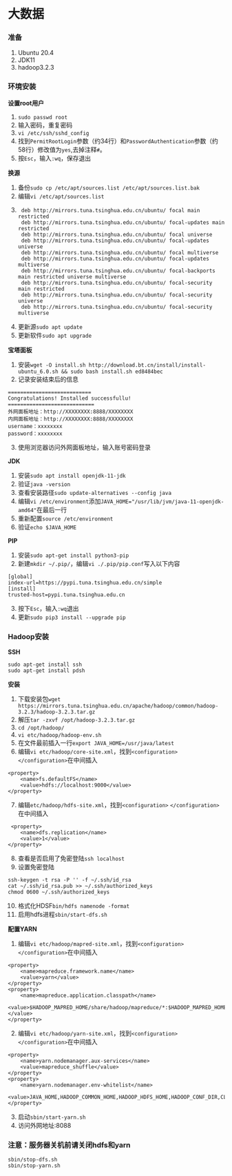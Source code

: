 # 大数据
### 准备
1. Ubuntu 20.4
2. JDK11
3. hadoop3.2.3
### 环境安装

**设置root用户**
1. `sudo passwd root`
2. 输入密码，重复密码
3. `vi /etc/ssh/sshd_config`
4. 找到`PermitRootLogin`参数（约34行）和`PasswordAuthentication`参数（约58行）修改值为`yes`,去掉注释`#`。
5. 按`Esc`，输入`:wq`，保存退出

**换源**
1. 备份`sudo cp /etc/apt/sources.list /etc/apt/sources.list.bak`
2. 编辑`vi /etc/apt/sources.list`
3. ```
    deb http://mirrors.tuna.tsinghua.edu.cn/ubuntu/ focal main restricted
    deb http://mirrors.tuna.tsinghua.edu.cn/ubuntu/ focal-updates main restricted
    deb http://mirrors.tuna.tsinghua.edu.cn/ubuntu/ focal universe
    deb http://mirrors.tuna.tsinghua.edu.cn/ubuntu/ focal-updates universe
    deb http://mirrors.tuna.tsinghua.edu.cn/ubuntu/ focal multiverse
    deb http://mirrors.tuna.tsinghua.edu.cn/ubuntu/ focal-updates multiverse
    deb http://mirrors.tuna.tsinghua.edu.cn/ubuntu/ focal-backports main restricted universe multiverse
    deb http://mirrors.tuna.tsinghua.edu.cn/ubuntu/ focal-security main restricted
    deb http://mirrors.tuna.tsinghua.edu.cn/ubuntu/ focal-security universe
    deb http://mirrors.tuna.tsinghua.edu.cn/ubuntu/ focal-security multiverse
   ```
4. 更新源`sudo apt update`
5. 更新软件`sudo apt upgrade`

**宝塔面板**
1. 安装`wget -O install.sh http://download.bt.cn/install/install-ubuntu_6.0.sh && sudo bash install.sh ed8484bec`
2. 记录安装结束后的信息
```
===========================
Congratulations! Installed successfullu!
============================
外网面板地址：http://XXXXXXXX:8888/XXXXXXXX
内网面板地址：http://XXXXXXXX:8888/XXXXXXXX
username：xxxxxxxx
password：xxxxxxxx
```
3. 使用浏览器访问外网面板地址，输入账号密码登录

**JDK**
1. 安装`sudo apt install openjdk-11-jdk`
2. 验证`java -version`
3. 查看安装路径`sudo update-alternatives --config java`
4. 编辑`vi /etc/environment`添加`JAVA_HOME="/usr/lib/jvm/java-11-openjdk-amd64"`在最后一行
5. 重新配置`source /etc/environment`
6. 验证`echo $JAVA_HOME`

**PIP**
1. 安装`sudo apt-get install python3-pip`
2. 新建`mkdir ~/.pip/`，编辑`vi ./.pip/pip.conf`写入以下内容
```
[global]
index-url=https://pypi.tuna.tsinghua.edu.cn/simple
[install]
trusted-host=pypi.tuna.tsinghua.edu.cn
```
3. 按下`Esc`，输入`:wq`退出
4. 更新`sudo pip3 install --upgrade pip`

### Hadoop安装
**SSH**
```
sudo apt-get install ssh
sudo apt-get install pdsh
```
**安装**
1. 下载安装包`wget https://mirrors.tuna.tsinghua.edu.cn/apache/hadoop/common/hadoop-3.2.3/hadoop-3.2.3.tar.gz`
2. 解压`tar -zxvf /opt/hadoop-3.2.3.tar.gz`
3. `cd /opt/hadoop/`
4. `vi etc/hadoop/hadoop-env.sh`
5. 在文件最前插入一行`export JAVA_HOME=/usr/java/latest`
6. 编辑`vi etc/hadoop/core-site.xml`，找到`<configuration>` `</configuration>`在中间插入
```
<property>
    <name>fs.defaultFS</name>
    <value>hdfs://localhost:9000</value>
</property>
```
7. 编辑`etc/hadoop/hdfs-site.xml`，找到`<configuration>` `</configuration>`在中间插入
```
 <property>
    <name>dfs.replication</name>
    <value>1</value>
</property>
```
8. 查看是否启用了免密登陆`ssh localhost`
9. 设置免密登陆
```
ssh-keygen -t rsa -P '' -f ~/.ssh/id_rsa
cat ~/.ssh/id_rsa.pub >> ~/.ssh/authorized_keys
chmod 0600 ~/.ssh/authorized_keys
```
10. 格式化HDSF`bin/hdfs namenode -format`
11. 启用hdfs进程`sbin/start-dfs.sh`

**配置YARN**
1. 编辑`vi etc/hadoop/mapred-site.xml`，找到`<configuration>` `</configuration>`在中间插入
```
<property>
    <name>mapreduce.framework.name</name>
    <value>yarn</value>
</property>
<property>
    <name>mapreduce.application.classpath</name>
    <value>$HADOOP_MAPRED_HOME/share/hadoop/mapreduce/*:$HADOOP_MAPRED_HOME/share/hadoop/mapreduce/lib/*</value>
</property>
```
2. 编辑`vi etc/hadoop/yarn-site.xml`，找到`<configuration>` `</configuration>`在中间插入
```
<property>
    <name>yarn.nodemanager.aux-services</name>
    <value>mapreduce_shuffle</value>
</property>
<property>
    <name>yarn.nodemanager.env-whitelist</name>
    <value>JAVA_HOME,HADOOP_COMMON_HOME,HADOOP_HDFS_HOME,HADOOP_CONF_DIR,CLASSPATH_PREPEND_DISTCACHE,HADOOP_YARN_HOME,HADOOP_HOME,PATH,LANG,TZ,HADOOP_MAPRED_HOME</value>
</property>
```
3. 启动`sbin/start-yarn.sh`
4. 访问外网地址:8088

### 注意：服务器关机前请关闭hdfs和yarn
```
sbin/stop-dfs.sh
sbin/stop-yarn.sh
```
